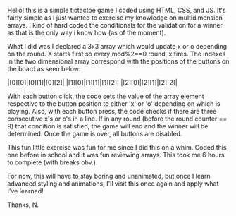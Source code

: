 Hello! this is a simple tictactoe game I coded using HTML, CSS, and JS. It's fairly simple as I just wanted to exercise my knowledge on multidimension arrays. I kind of hard coded the conditionals for the validation for a winner as that is the only way i know how (as of the moment). 

What I did was I declared a 3x3 array which would update x or o depending on the round. X starts first so every mod%2==0 round, x fires. The indexes in the two dimensional array correspond with the positions of the buttons on the board as seen below:


|[0][0]|[0][1]|[0][2]| 
|[1][0]|[1][1]|[1][2]| 
|[2][0]|[2][1]|[2][2]|


With each button click, the code sets the value of the array element respective to the button position to either 'x' or 'o' depending on which is playing. Also, with each button press, the code checks if there are three consecutive x's or o's in a line. If in any round (before the round counter == 9) that condition is satisfied, the game will end and the winner will be determined. Once the game is over, all buttons are disabled.


This fun little exercise was fun for me since I did this on a whim. Coded this one before in school and it was fun reviewing arrays. This took me 6 hours to complete (with breaks obv.). 

For now, this will have to stay boring and unanimated, but once I learn advanced styling and animations, I'll visit this once again and apply what I've learned! 

Thanks,
N.